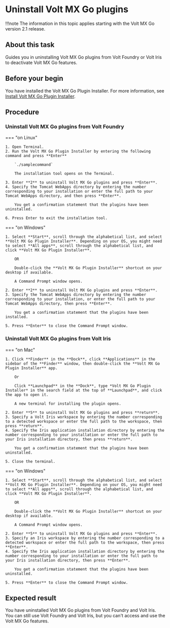 # Uninstall Volt MX Go plugins

!!!note
    The information in this topic applies starting with the Volt MX Go version 2.1 release.

## About this task

Guides you in uninstalling Volt MX Go plugins from Volt Foundry or Volt Iris to deactivate Volt MX Go features. 

## Before your begin

You have installed the Volt MX Go Plugin Installer. For more information, see [Install Volt MX Go Plugin Installer](../tutorials/installiris.md#2-install-volt-mx-go-plugin-installer).

## Procedure

### Uninstall Volt MX Go plugins from Volt Foundry

=== "on Linux"

    1. Open Terminal.
    2. Run the Volt MX Go Plugin Installer by entering the following command and press **Enter**

        `./samplecommand`

        The installation tool opens on the Terminal.

    3. Enter **2** to uninstall Volt MX Go plugins and press **Enter**.
    4. Specify the Tomcat WebApps directory by entering the number corresponding to your installation or enter the full path to your Tomcat WebApps directory, and then press **Enter**.

        You get a confirmation statement that the plugins have been uninstalled.

    6. Press Enter to exit the installation tool. 

=== "on Windows"

    1. Select **Start**, scroll through the alphabetical list, and select **Volt MX Go Plugin Installer**. Depending on your OS, you might need to select **All apps**, scroll through the alphabetical list, and click **Volt MX Go Plugin Installer**.

        OR

        Double-click the **Volt MX Go Plugin Installer** shortcut on your desktop if available. 

        A Command Prompt window opens.

    2. Enter **2** to uninstall Volt MX Go plugins and press **Enter**.
    3. Specify the Tomcat WebApps directory by entering the number corresponding to your installation, or enter the full path to your Tomcat WebApps directory, then press **Enter**. 

        You get a confirmation statement that the plugins have been installed. 

    5. Press **Enter** to close the Command Prompt window.

### Uninstall Volt MX Go plugins from Volt Iris

=== "on Mac"

    1. Click **Finder** in the **Dock**, click **Applications** in the sidebar of the **Finder** window, then double-click the **Volt MX Go Plugin Installer** app.
    
        Or

        Click **Launchpad** in the **Dock**, type *Volt MX Go Plugin Installer* in the search field at the top of **Launchpad**, and click the app to open it.

        A new terminal for installing the plugin opens. 

    2. Enter **5** to uninstall Volt MX Go plugins and press **return**.
    3. Specify a Volt Iris workspace by entering the number corresponding to a detected workspace or enter the full path to the workspace, then press **return**. 
    4. Specify the Iris application installation directory by entering the number corresponding to your installation or enter the full path to your Iris installation directory, then press **return**. 

        You get a confirmation statement that the plugins have been uninstalled. 
    
    5. Close the terminal.   

=== "on Windows"

    1. Select **Start**, scroll through the alphabetical list, and select **Volt MX Go Plugin Installer**. Depending on your OS, you might need to select **All apps**, scroll through the alphabetical list, and click **Volt MX Go Plugin Installer**.

        OR

        Double-click the **Volt MX Go Plugin Installer** shortcut on your desktop if available. 

        A Command Prompt window opens.

    2. Enter **5** to uninstall Volt MX Go plugins and press **Enter**.
    3. Specify an Iris workspace by entering the number corresponding to a detected workspace or enter the full path to the workspace, then press **Enter**. 
    4. Specify the Iris application installation directory by entering the number corresponding to your installation or enter the full path to your Iris installation directory, then press **Enter**. 

        You get a confirmation statement that the plugins have been uninstalled. 

    5. Press **Enter** to close the Command Prompt window.

## Expected result 

You have uninstalled Volt MX Go plugins from Volt Foundry and Volt Iris. You can still use Volt Foundry and Volt Iris, but you can't access and use the Volt MX Go features.

